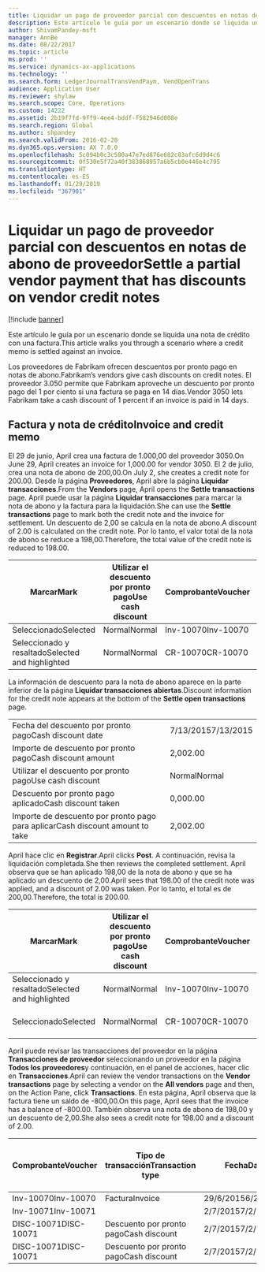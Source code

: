 ```yaml
---
title: Liquidar un pago de proveedor parcial con descuentos en notas de abono de proveedor
description: Este artículo le guía por un escenario donde se liquida una nota de crédito con una factura.
author: ShivamPandey-msft
manager: AnnBe
ms.date: 08/22/2017
ms.topic: article
ms.prod: ''
ms.service: dynamics-ax-applications
ms.technology: ''
ms.search.form: LedgerJournalTransVendPaym, VendOpenTrans
audience: Application User
ms.reviewer: shylaw
ms.search.scope: Core, Operations
ms.custom: 14222
ms.assetid: 2b19f7fd-9ff9-4ee4-bddf-f582946d008e
ms.search.region: Global
ms.author: shpandey
ms.search.validFrom: 2016-02-28
ms.dyn365.ops.version: AX 7.0.0
ms.openlocfilehash: 5c094b0c3c580a47e7ed876e682c83afc6d9d4c6
ms.sourcegitcommit: 0f530e5f72a40f383868957a6b5cb0e446e4c795
ms.translationtype: HT
ms.contentlocale: es-ES
ms.lasthandoff: 01/29/2019
ms.locfileid: "367901"
---
```

# <a name="settle-a-partial-vendor-payment-that-has-discounts-on-vendor-credit-notes"></a><span data-ttu-id="0dcfb-103">Liquidar un pago de proveedor parcial con descuentos en notas de abono de proveedor</span><span class="sxs-lookup"><span data-stu-id="0dcfb-103">Settle a partial vendor payment that has discounts on vendor credit notes</span></span>

[!include [banner](../includes/banner.md)]

<span data-ttu-id="0dcfb-104">Este artículo le guía por un escenario donde se liquida una nota de crédito con una factura.</span><span class="sxs-lookup"><span data-stu-id="0dcfb-104">This article walks you through a scenario where a credit memo is settled against an invoice.</span></span>

<span data-ttu-id="0dcfb-105">Los proveedores de Fabrikam ofrecen descuentos por pronto pago en notas de abono.</span><span class="sxs-lookup"><span data-stu-id="0dcfb-105">Fabrikam’s vendors give cash discounts on credit notes.</span></span> <span data-ttu-id="0dcfb-106">El proveedor 3.050 permite que Fabrikam aproveche un descuento por pronto pago del 1 por ciento si una factura se paga en 14 días.</span><span class="sxs-lookup"><span data-stu-id="0dcfb-106">Vendor 3050 lets Fabrikam take a cash discount of 1 percent if an invoice is paid in 14 days.</span></span>

## <a name="invoice-and-credit-memo"></a><span data-ttu-id="0dcfb-107">Factura y nota de crédito</span><span class="sxs-lookup"><span data-stu-id="0dcfb-107">Invoice and credit memo</span></span>
<span data-ttu-id="0dcfb-108">El 29 de junio, April crea una factura de 1.000,00 del proveedor 3050.</span><span class="sxs-lookup"><span data-stu-id="0dcfb-108">On June 29, April creates an invoice for 1,000.00 for vendor 3050.</span></span> <span data-ttu-id="0dcfb-109">El 2 de julio, crea una nota de abono de 200,00.</span><span class="sxs-lookup"><span data-stu-id="0dcfb-109">On July 2, she creates a credit note for 200.00.</span></span> <span data-ttu-id="0dcfb-110">Desde la página **Proveedores**, April abre la página **Liquidar transacciones**.</span><span class="sxs-lookup"><span data-stu-id="0dcfb-110">From the **Vendors** page, April opens the **Settle transactions** page.</span></span> <span data-ttu-id="0dcfb-111">April puede usar la página **Liquidar transacciones** para marcar la nota de abono y la factura para la liquidación.</span><span class="sxs-lookup"><span data-stu-id="0dcfb-111">She can use the **Settle transactions** page to mark both the credit note and the invoice for settlement.</span></span> <span data-ttu-id="0dcfb-112">Un descuento de 2,00 se calcula en la nota de abono.</span><span class="sxs-lookup"><span data-stu-id="0dcfb-112">A discount of 2.00 is calculated on the credit note.</span></span> <span data-ttu-id="0dcfb-113">Por lo tanto, el valor total de la nota de abono se reduce a 198,00.</span><span class="sxs-lookup"><span data-stu-id="0dcfb-113">Therefore, the total value of the credit note is reduced to 198.00.</span></span>

| <span data-ttu-id="0dcfb-114">Marcar</span><span class="sxs-lookup"><span data-stu-id="0dcfb-114">Mark</span></span>                     | <span data-ttu-id="0dcfb-115">Utilizar el descuento por pronto pago</span><span class="sxs-lookup"><span data-stu-id="0dcfb-115">Use cash discount</span></span> | <span data-ttu-id="0dcfb-116">Comprobante</span><span class="sxs-lookup"><span data-stu-id="0dcfb-116">Voucher</span></span>   | <span data-ttu-id="0dcfb-117">Cuenta</span><span class="sxs-lookup"><span data-stu-id="0dcfb-117">Account</span></span> | <span data-ttu-id="0dcfb-118">Fecha</span><span class="sxs-lookup"><span data-stu-id="0dcfb-118">Date</span></span>      | <span data-ttu-id="0dcfb-119">Fecha de vencimiento</span><span class="sxs-lookup"><span data-stu-id="0dcfb-119">Due date</span></span>  | <span data-ttu-id="0dcfb-120">Factura</span><span class="sxs-lookup"><span data-stu-id="0dcfb-120">Invoice</span></span> | <span data-ttu-id="0dcfb-121">Importe en divisa de la transacción</span><span class="sxs-lookup"><span data-stu-id="0dcfb-121">Amount in transaction currency</span></span> | <span data-ttu-id="0dcfb-122">Divisa</span><span class="sxs-lookup"><span data-stu-id="0dcfb-122">Currency</span></span> | <span data-ttu-id="0dcfb-123">Importe para liquidar</span><span class="sxs-lookup"><span data-stu-id="0dcfb-123">Amount to settle</span></span> |
|--------------------------|-------------------|-----------|---------|-----------|-----------|---------|--------------------------------|----------|------------------|
| <span data-ttu-id="0dcfb-124">Seleccionado</span><span class="sxs-lookup"><span data-stu-id="0dcfb-124">Selected</span></span>                 | <span data-ttu-id="0dcfb-125">Normal</span><span class="sxs-lookup"><span data-stu-id="0dcfb-125">Normal</span></span>            | <span data-ttu-id="0dcfb-126">Inv-10070</span><span class="sxs-lookup"><span data-stu-id="0dcfb-126">Inv-10070</span></span> | <span data-ttu-id="0dcfb-127">3050</span><span class="sxs-lookup"><span data-stu-id="0dcfb-127">3050</span></span>    | <span data-ttu-id="0dcfb-128">29/6/2015</span><span class="sxs-lookup"><span data-stu-id="0dcfb-128">6/29/2015</span></span> | <span data-ttu-id="0dcfb-129">29/7/2015</span><span class="sxs-lookup"><span data-stu-id="0dcfb-129">7/29/2015</span></span> | <span data-ttu-id="0dcfb-130">10070</span><span class="sxs-lookup"><span data-stu-id="0dcfb-130">10070</span></span>   | <span data-ttu-id="0dcfb-131">-1.000,00</span><span class="sxs-lookup"><span data-stu-id="0dcfb-131">-1,000.00</span></span>                      | <span data-ttu-id="0dcfb-132">USD</span><span class="sxs-lookup"><span data-stu-id="0dcfb-132">USD</span></span>      | <span data-ttu-id="0dcfb-133">-990,00</span><span class="sxs-lookup"><span data-stu-id="0dcfb-133">-990.00</span></span>          |
| <span data-ttu-id="0dcfb-134">Seleccionado y resaltado</span><span class="sxs-lookup"><span data-stu-id="0dcfb-134">Selected and highlighted</span></span> | <span data-ttu-id="0dcfb-135">Normal</span><span class="sxs-lookup"><span data-stu-id="0dcfb-135">Normal</span></span>            | <span data-ttu-id="0dcfb-136">CR-10070</span><span class="sxs-lookup"><span data-stu-id="0dcfb-136">CR-10070</span></span>  | <span data-ttu-id="0dcfb-137">3050</span><span class="sxs-lookup"><span data-stu-id="0dcfb-137">3050</span></span>    | <span data-ttu-id="0dcfb-138">2/7/2015</span><span class="sxs-lookup"><span data-stu-id="0dcfb-138">7/2/2015</span></span>  | <span data-ttu-id="0dcfb-139">29/7/2015</span><span class="sxs-lookup"><span data-stu-id="0dcfb-139">7/29/2015</span></span> |         | <span data-ttu-id="0dcfb-140">200,00</span><span class="sxs-lookup"><span data-stu-id="0dcfb-140">200.00</span></span>                         | <span data-ttu-id="0dcfb-141">USD</span><span class="sxs-lookup"><span data-stu-id="0dcfb-141">USD</span></span>      | <span data-ttu-id="0dcfb-142">198,00</span><span class="sxs-lookup"><span data-stu-id="0dcfb-142">198.00</span></span>           |

<span data-ttu-id="0dcfb-143">La información de descuento para la nota de abono aparece en la parte inferior de la página **Liquidar transacciones abiertas**.</span><span class="sxs-lookup"><span data-stu-id="0dcfb-143">Discount information for the credit note appears at the bottom of the **Settle open transactions** page.</span></span>

|                              |           |
|------------------------------|-----------|
| <span data-ttu-id="0dcfb-144">Fecha del descuento por pronto pago</span><span class="sxs-lookup"><span data-stu-id="0dcfb-144">Cash discount date</span></span>           | <span data-ttu-id="0dcfb-145">7/13/2015</span><span class="sxs-lookup"><span data-stu-id="0dcfb-145">7/13/2015</span></span> |
| <span data-ttu-id="0dcfb-146">Importe de descuento por pronto pago</span><span class="sxs-lookup"><span data-stu-id="0dcfb-146">Cash discount amount</span></span>         | <span data-ttu-id="0dcfb-147">2,00</span><span class="sxs-lookup"><span data-stu-id="0dcfb-147">2.00</span></span>      |
| <span data-ttu-id="0dcfb-148">Utilizar el descuento por pronto pago</span><span class="sxs-lookup"><span data-stu-id="0dcfb-148">Use cash discount</span></span>            | <span data-ttu-id="0dcfb-149">Normal</span><span class="sxs-lookup"><span data-stu-id="0dcfb-149">Normal</span></span>    |
| <span data-ttu-id="0dcfb-150">Descuento por pronto pago aplicado</span><span class="sxs-lookup"><span data-stu-id="0dcfb-150">Cash discount taken</span></span>          | <span data-ttu-id="0dcfb-151">0,00</span><span class="sxs-lookup"><span data-stu-id="0dcfb-151">0.00</span></span>      |
| <span data-ttu-id="0dcfb-152">Importe de descuento por pronto pago para aplicar</span><span class="sxs-lookup"><span data-stu-id="0dcfb-152">Cash discount amount to take</span></span> | <span data-ttu-id="0dcfb-153">2,00</span><span class="sxs-lookup"><span data-stu-id="0dcfb-153">2.00</span></span>      |

<span data-ttu-id="0dcfb-154">April hace clic en **Registrar**.</span><span class="sxs-lookup"><span data-stu-id="0dcfb-154">April clicks **Post**.</span></span> <span data-ttu-id="0dcfb-155">A continuación, revisa la liquidación completada.</span><span class="sxs-lookup"><span data-stu-id="0dcfb-155">She then reviews the completed settlement.</span></span> <span data-ttu-id="0dcfb-156">April observa que se han aplicado 198,00 de la nota de abono y que se ha aplicado un descuento de 2,00.</span><span class="sxs-lookup"><span data-stu-id="0dcfb-156">April sees that 198.00 of the credit note was applied, and a discount of 2.00 was taken.</span></span> <span data-ttu-id="0dcfb-157">Por lo tanto, el total es de 200,00.</span><span class="sxs-lookup"><span data-stu-id="0dcfb-157">Therefore, the total is 200.00.</span></span>

| <span data-ttu-id="0dcfb-158">Marcar</span><span class="sxs-lookup"><span data-stu-id="0dcfb-158">Mark</span></span>                     | <span data-ttu-id="0dcfb-159">Utilizar el descuento por pronto pago</span><span class="sxs-lookup"><span data-stu-id="0dcfb-159">Use cash discount</span></span> | <span data-ttu-id="0dcfb-160">Comprobante</span><span class="sxs-lookup"><span data-stu-id="0dcfb-160">Voucher</span></span>   | <span data-ttu-id="0dcfb-161">Cuenta</span><span class="sxs-lookup"><span data-stu-id="0dcfb-161">Account</span></span> | <span data-ttu-id="0dcfb-162">Fecha</span><span class="sxs-lookup"><span data-stu-id="0dcfb-162">Date</span></span>      | <span data-ttu-id="0dcfb-163">Fecha de vencimiento</span><span class="sxs-lookup"><span data-stu-id="0dcfb-163">Due date</span></span>  | <span data-ttu-id="0dcfb-164">Factura</span><span class="sxs-lookup"><span data-stu-id="0dcfb-164">Invoice</span></span>  | <span data-ttu-id="0dcfb-165">Importe en divisa de la transacción</span><span class="sxs-lookup"><span data-stu-id="0dcfb-165">Amount in transaction currency</span></span> | <span data-ttu-id="0dcfb-166">Divisa</span><span class="sxs-lookup"><span data-stu-id="0dcfb-166">Currency</span></span> | <span data-ttu-id="0dcfb-167">Importe para liquidar</span><span class="sxs-lookup"><span data-stu-id="0dcfb-167">Amount to settle</span></span> |
|--------------------------|-------------------|-----------|---------|-----------|-----------|----------|--------------------------------|----------|------------------|
| <span data-ttu-id="0dcfb-168">Seleccionado y resaltado</span><span class="sxs-lookup"><span data-stu-id="0dcfb-168">Selected and highlighted</span></span> | <span data-ttu-id="0dcfb-169">Normal</span><span class="sxs-lookup"><span data-stu-id="0dcfb-169">Normal</span></span>            | <span data-ttu-id="0dcfb-170">Inv-10070</span><span class="sxs-lookup"><span data-stu-id="0dcfb-170">Inv-10070</span></span> | <span data-ttu-id="0dcfb-171">3050</span><span class="sxs-lookup"><span data-stu-id="0dcfb-171">3050</span></span>    | <span data-ttu-id="0dcfb-172">29/6/2015</span><span class="sxs-lookup"><span data-stu-id="0dcfb-172">6/29/2015</span></span> | <span data-ttu-id="0dcfb-173">29/7/2015</span><span class="sxs-lookup"><span data-stu-id="0dcfb-173">7/29/2015</span></span> | <span data-ttu-id="0dcfb-174">10070</span><span class="sxs-lookup"><span data-stu-id="0dcfb-174">10070</span></span>    | <span data-ttu-id="0dcfb-175">-1.000,00</span><span class="sxs-lookup"><span data-stu-id="0dcfb-175">-1,000.00</span></span>                      | <span data-ttu-id="0dcfb-176">USD</span><span class="sxs-lookup"><span data-stu-id="0dcfb-176">USD</span></span>      | <span data-ttu-id="0dcfb-177">-200,00</span><span class="sxs-lookup"><span data-stu-id="0dcfb-177">-200.00</span></span>          |
| <span data-ttu-id="0dcfb-178">Seleccionado</span><span class="sxs-lookup"><span data-stu-id="0dcfb-178">Selected</span></span>                 | <span data-ttu-id="0dcfb-179">Normal</span><span class="sxs-lookup"><span data-stu-id="0dcfb-179">Normal</span></span>            | <span data-ttu-id="0dcfb-180">CR-10070</span><span class="sxs-lookup"><span data-stu-id="0dcfb-180">CR-10070</span></span>  | <span data-ttu-id="0dcfb-181">3050</span><span class="sxs-lookup"><span data-stu-id="0dcfb-181">3050</span></span>    | <span data-ttu-id="0dcfb-182">2/7/2015</span><span class="sxs-lookup"><span data-stu-id="0dcfb-182">7/2/2015</span></span>  | <span data-ttu-id="0dcfb-183">29/7/2015</span><span class="sxs-lookup"><span data-stu-id="0dcfb-183">7/29/2015</span></span> | <span data-ttu-id="0dcfb-184">CR-10070</span><span class="sxs-lookup"><span data-stu-id="0dcfb-184">CR-10070</span></span> | <span data-ttu-id="0dcfb-185">200,00</span><span class="sxs-lookup"><span data-stu-id="0dcfb-185">200.00</span></span>                         | <span data-ttu-id="0dcfb-186">USD</span><span class="sxs-lookup"><span data-stu-id="0dcfb-186">USD</span></span>      | <span data-ttu-id="0dcfb-187">198,00</span><span class="sxs-lookup"><span data-stu-id="0dcfb-187">198.00</span></span>           |

<span data-ttu-id="0dcfb-188">April puede revisar las transacciones del proveedor en la página **Transacciones de proveedor** seleccionando un proveedor en la página **Todos los proveedores**y continuación, en el panel de acciones, hacer clic en **Transacciones**.</span><span class="sxs-lookup"><span data-stu-id="0dcfb-188">April can review the vendor transactions on the **Vendor transactions** page by selecting a vendor on the **All vendors** page and then, on the Action Pane, click **Transactions**.</span></span> <span data-ttu-id="0dcfb-189">En esta página, April observa que la factura tiene un saldo de -800,00.</span><span class="sxs-lookup"><span data-stu-id="0dcfb-189">On this page, April sees that the invoice has a balance of -800.00.</span></span> <span data-ttu-id="0dcfb-190">También observa una nota de abono de 198,00 y un descuento de 2,00.</span><span class="sxs-lookup"><span data-stu-id="0dcfb-190">She also sees a credit note for 198.00 and a discount of 2.00.</span></span>

| <span data-ttu-id="0dcfb-191">Comprobante</span><span class="sxs-lookup"><span data-stu-id="0dcfb-191">Voucher</span></span>    | <span data-ttu-id="0dcfb-192">Tipo de transacción</span><span class="sxs-lookup"><span data-stu-id="0dcfb-192">Transaction type</span></span> | <span data-ttu-id="0dcfb-193">Fecha</span><span class="sxs-lookup"><span data-stu-id="0dcfb-193">Date</span></span>      | <span data-ttu-id="0dcfb-194">Factura</span><span class="sxs-lookup"><span data-stu-id="0dcfb-194">Invoice</span></span> | <span data-ttu-id="0dcfb-195">Importe en débito en divisa de transacción</span><span class="sxs-lookup"><span data-stu-id="0dcfb-195">Amount in transaction currency debit</span></span> | <span data-ttu-id="0dcfb-196">Importe en crédito en divisa de transacción</span><span class="sxs-lookup"><span data-stu-id="0dcfb-196">Amount in transaction currency credit</span></span> | <span data-ttu-id="0dcfb-197">Saldo</span><span class="sxs-lookup"><span data-stu-id="0dcfb-197">Balance</span></span> | <span data-ttu-id="0dcfb-198">Divisa</span><span class="sxs-lookup"><span data-stu-id="0dcfb-198">Currency</span></span> |
|------------|------------------|-----------|---------|--------------------------------------|---------------------------------------|---------|----------|
| <span data-ttu-id="0dcfb-199">Inv-10070</span><span class="sxs-lookup"><span data-stu-id="0dcfb-199">Inv-10070</span></span>  | <span data-ttu-id="0dcfb-200">Factura</span><span class="sxs-lookup"><span data-stu-id="0dcfb-200">Invoice</span></span>          | <span data-ttu-id="0dcfb-201">29/6/2015</span><span class="sxs-lookup"><span data-stu-id="0dcfb-201">6/29/2015</span></span> | <span data-ttu-id="0dcfb-202">10070</span><span class="sxs-lookup"><span data-stu-id="0dcfb-202">10070</span></span>   |                                      | <span data-ttu-id="0dcfb-203">1.000,00</span><span class="sxs-lookup"><span data-stu-id="0dcfb-203">1,000.00</span></span>                              | <span data-ttu-id="0dcfb-204">-800,00</span><span class="sxs-lookup"><span data-stu-id="0dcfb-204">-800.00</span></span> | <span data-ttu-id="0dcfb-205">USD</span><span class="sxs-lookup"><span data-stu-id="0dcfb-205">USD</span></span>      |
| <span data-ttu-id="0dcfb-206">Inv-10071</span><span class="sxs-lookup"><span data-stu-id="0dcfb-206">Inv-10071</span></span>  |                  | <span data-ttu-id="0dcfb-207">2/7/2015</span><span class="sxs-lookup"><span data-stu-id="0dcfb-207">7/2/2015</span></span>  | <span data-ttu-id="0dcfb-208">CR10071</span><span class="sxs-lookup"><span data-stu-id="0dcfb-208">CR10071</span></span> | <span data-ttu-id="0dcfb-209">200,00</span><span class="sxs-lookup"><span data-stu-id="0dcfb-209">200.00</span></span>                               |                                       | <span data-ttu-id="0dcfb-210">0,00</span><span class="sxs-lookup"><span data-stu-id="0dcfb-210">0.00</span></span>    | <span data-ttu-id="0dcfb-211">USD</span><span class="sxs-lookup"><span data-stu-id="0dcfb-211">USD</span></span>      |
| <span data-ttu-id="0dcfb-212">DISC-10071</span><span class="sxs-lookup"><span data-stu-id="0dcfb-212">DISC-10071</span></span> |  <span data-ttu-id="0dcfb-213">Descuento por pronto pago</span><span class="sxs-lookup"><span data-stu-id="0dcfb-213">Cash discount</span></span>   | <span data-ttu-id="0dcfb-214">2/7/2015</span><span class="sxs-lookup"><span data-stu-id="0dcfb-214">7/2/2015</span></span>  |         | <span data-ttu-id="0dcfb-215">2,00</span><span class="sxs-lookup"><span data-stu-id="0dcfb-215">2.00</span></span>                                 |                                       | <span data-ttu-id="0dcfb-216">0,00</span><span class="sxs-lookup"><span data-stu-id="0dcfb-216">0.00</span></span>    | <span data-ttu-id="0dcfb-217">USD</span><span class="sxs-lookup"><span data-stu-id="0dcfb-217">USD</span></span>      |
| <span data-ttu-id="0dcfb-218">DISC-10071</span><span class="sxs-lookup"><span data-stu-id="0dcfb-218">DISC-10071</span></span> |  <span data-ttu-id="0dcfb-219">Descuento por pronto pago</span><span class="sxs-lookup"><span data-stu-id="0dcfb-219">Cash discount</span></span>   | <span data-ttu-id="0dcfb-220">2/7/2015</span><span class="sxs-lookup"><span data-stu-id="0dcfb-220">7/2/2015</span></span>  |         |                                      | <span data-ttu-id="0dcfb-221">2,00</span><span class="sxs-lookup"><span data-stu-id="0dcfb-221">2.00</span></span>                                  | <span data-ttu-id="0dcfb-222">0,00</span><span class="sxs-lookup"><span data-stu-id="0dcfb-222">0.00</span></span>    | <span data-ttu-id="0dcfb-223">USD</span><span class="sxs-lookup"><span data-stu-id="0dcfb-223">USD</span></span>      |





